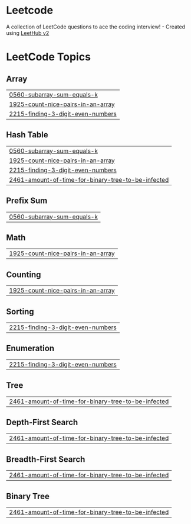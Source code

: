 # Leetcode
A collection of LeetCode questions to ace the coding interview! - Created using [LeetHub v2](https://github.com/arunbhardwaj/LeetHub-2.0)

<!---LeetCode Topics Start-->
# LeetCode Topics
## Array
|  |
| ------- |
| [0560-subarray-sum-equals-k](https://github.com/DevGokha/Leetcode/tree/master/0560-subarray-sum-equals-k) |
| [1925-count-nice-pairs-in-an-array](https://github.com/DevGokha/Leetcode/tree/master/1925-count-nice-pairs-in-an-array) |
| [2215-finding-3-digit-even-numbers](https://github.com/DevGokha/Leetcode/tree/master/2215-finding-3-digit-even-numbers) |
## Hash Table
|  |
| ------- |
| [0560-subarray-sum-equals-k](https://github.com/DevGokha/Leetcode/tree/master/0560-subarray-sum-equals-k) |
| [1925-count-nice-pairs-in-an-array](https://github.com/DevGokha/Leetcode/tree/master/1925-count-nice-pairs-in-an-array) |
| [2215-finding-3-digit-even-numbers](https://github.com/DevGokha/Leetcode/tree/master/2215-finding-3-digit-even-numbers) |
| [2461-amount-of-time-for-binary-tree-to-be-infected](https://github.com/DevGokha/Leetcode/tree/master/2461-amount-of-time-for-binary-tree-to-be-infected) |
## Prefix Sum
|  |
| ------- |
| [0560-subarray-sum-equals-k](https://github.com/DevGokha/Leetcode/tree/master/0560-subarray-sum-equals-k) |
## Math
|  |
| ------- |
| [1925-count-nice-pairs-in-an-array](https://github.com/DevGokha/Leetcode/tree/master/1925-count-nice-pairs-in-an-array) |
## Counting
|  |
| ------- |
| [1925-count-nice-pairs-in-an-array](https://github.com/DevGokha/Leetcode/tree/master/1925-count-nice-pairs-in-an-array) |
## Sorting
|  |
| ------- |
| [2215-finding-3-digit-even-numbers](https://github.com/DevGokha/Leetcode/tree/master/2215-finding-3-digit-even-numbers) |
## Enumeration
|  |
| ------- |
| [2215-finding-3-digit-even-numbers](https://github.com/DevGokha/Leetcode/tree/master/2215-finding-3-digit-even-numbers) |
## Tree
|  |
| ------- |
| [2461-amount-of-time-for-binary-tree-to-be-infected](https://github.com/DevGokha/Leetcode/tree/master/2461-amount-of-time-for-binary-tree-to-be-infected) |
## Depth-First Search
|  |
| ------- |
| [2461-amount-of-time-for-binary-tree-to-be-infected](https://github.com/DevGokha/Leetcode/tree/master/2461-amount-of-time-for-binary-tree-to-be-infected) |
## Breadth-First Search
|  |
| ------- |
| [2461-amount-of-time-for-binary-tree-to-be-infected](https://github.com/DevGokha/Leetcode/tree/master/2461-amount-of-time-for-binary-tree-to-be-infected) |
## Binary Tree
|  |
| ------- |
| [2461-amount-of-time-for-binary-tree-to-be-infected](https://github.com/DevGokha/Leetcode/tree/master/2461-amount-of-time-for-binary-tree-to-be-infected) |
<!---LeetCode Topics End-->